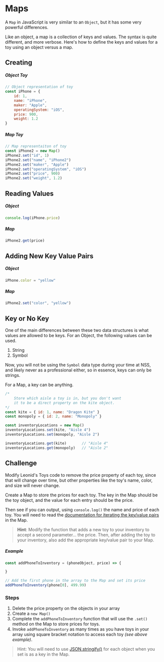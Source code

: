 # Maps

A `Map` in JavaScript is very similar to an `Object`, but it has some very powerful differences.

Like an object, a map is a collection of keys and values. The syntax is quite different, and more verbose. Here's how to define the keys and values for a toy using an object versus a map.

## Creating

##### Object Toy

```js
// Object representation of toy
const iPhone = {
    id: 1,
    name: "iPhone",
    maker: "Apple",
    operatingSystem: "iOS",
    price: 900,
    weight: 1.2
}
```

##### Map Toy

```js
// Map representaiton of toy
const iPhone2 = new Map()
iPhone2.set("id", 1)
iPhone2.set("name", "iPhone2")
iPhone2.set("maker", "Apple")
iPhone2.set("operatingSystem", "iOS")
iPhone2.set("price", 900)
iPhone2.set("weight", 1.2)
```

## Reading Values

##### Object

```js
console.log(iPhone.price)
```

##### Map

```js
iPhone2.get(price)
```

## Adding New Key Value Pairs

##### Object

```js
iPhone.color = "yellow"
```

##### Map

```js
iPhone2.set("color", "yellow")
```

## Key or No Key

One of the main differences between these two data structures is what values are allowed to be keys. For an Object, the following values can be used.

1. String
1. Symbol

Now, you will not be using the `Symbol` data type during your time at NSS, and likely never as a professional either, so in essence, keys can only be strings.

For a Map, a key can be anything.

```js
/*
    Store which aisle a toy is in, but you don't want
    it to be a direct property on the kite object.
*/
const kite = { id: 1, name: "Dragon Kite" }
const monopoly = { id: 2, name: "Monopoly" }

const inventoryLocations = new Map()
inventoryLocations.set(kite, "Aisle 4")
inventoryLocations.set(monopoly, "Aisle 2")

inventoryLocations.get(kite)       // "Aisle 4"
inventoryLocations.get(monopoly)   // "Aisle 2"
```

## Challenge

Modify Leonid's Toys code to remove the price property of each toy, since that will change over time, but other properties like the toy's name, color, and size will never change.

Create a Map to store the prices for each toy. The key in the Map should be the toy object, and the value for each entry should be the price.

Then see if you can output, using `console.log()` the name and price of each toy. You will need to read the [documentation for iterating the key/value pairs](http://xahlee.info/js/js_iterate_map.html) in the Map.

> **Hint**: Modify the function that adds a new toy to your inventory to accept a second parameter... the price. Then, after adding the toy to your inventory, also add the appropriate key/value pair to your Map.
>

##### Example
```js
const addPhoneToInventory = (phoneObject, price) => {

}

// Add the first phone in the array to the Map and set its price
addPhoneToInventory(phone[0], 499.99)
```

### Steps

1. Delete the price property on the objects in your array
2. Create a `new Map()`
3. Complete the `addPhoneToInventory` function that will use the `.set()` method on the Map to store prices for toys.
4. Invoke `addPhoneToInventory` as many times as you have toys in your array using square bracket notation to access each toy _(see above example)_.

> Hint: You will need to use [JSON.stringify()](https://www.educba.com/json-stringify-javascript/) for each object when you set is as a key in the Map.